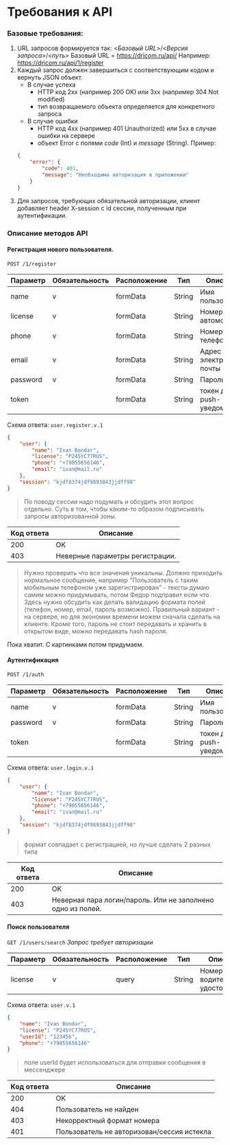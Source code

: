 # Требования к API
### Базовые требования:
1. URL запросов формируется так: 
<*Базовый URL*>/<*Версия запроса*>/<*путь*>
Базовый URL = https://dricom.ru/api/
Например: https://dricom.ru/api/1/register
2. Каждый запрос должен завершиться с соответствующим кодом и вернуть JSON объект. 
    - В случае успеха 
        - HTTP код 2xx (например 200 OK) или 3xx (например 304 Not modified)
        - тип возвращаемого объекта определяется для конкретного запроса
    - В случае ошибки
        - HTTP код 4xx (например 401 Unauthorized) или 5xx в случае ошибки на сервере 
        - объект Error с полями *code* (Int) и *message* (String). Пример:
    ```json
	{
		"error": {
			"code": 401, 
			"message": "Необходима авторизация в приложении"
		}
	}
	```
3.  Для запросов, требующих обязательной авторизации, клиент добавляет header X-session с id сессии, полученным при аутентификации.
### Описание методов API
#### Регистрация нового пользователя.
`POST /1/register`

|Параметр|Обязательность|Расположение|Тип    |Описание
|--------|--------------|------------|-------|---
|name    |      v       |formData    |String |Имя пользователя
|license |      v       |formData    |String |Номер автомобиля
|phone   |      v       |formData    |String |Номер телефона
|email   |      v       |formData    |String |Адрес электронной почты
|password|      v       |formData    |String |Пароль
|token   |              |formData    |String |токен для push-уведомлений

Схема ответа: `user.register.v.1`
```json
{
	"user": {
		"name": "Ivan Bondar",
		"license": "P245YC77RUS",
		"phone": "+79055656146",
		"email": "ivan@mail.ru"
	},
	"session": "kjdf8374jdf9893843jjdff98"
}
```
> По поводу сессии надо подумать и обсудить этот вопрос отдельно. Суть в том, чтобы каким-то образом подписывать запросы авторизованной зоны.

Код ответа|Описание
----------|---
200       |OK
403       | Неверные параметры регистрации.

>Нужно проверить что все значения уникальны.
Должно приходить нормальное сообщение, например "Пользователь с таким мобильным телефоном уже зарегистрирован" - тексты думаю самим можно придумывать, потом Федор подправит если что.
Здесь нужно обсудить как делать валидацию формата полей (телефон, номер, email, пароль возможно). Правильный вариант - на сервере, но для экономии времени можем сначала сделать на клиенте. Кроме того, пароль не стоит передавать и хранить в открытом виде, можно передавать hash пароля.

Пока хватит. С картинками потом придумаем.
#### Аутентификация
`POST /1/auth`

|Параметр|Обязательность|Расположение|Тип    |Описание
|--------|--------------|------------|-------|---
|name    |      v       |formData    |String |Имя пользователя
|password|      v       |formData    |String |Пароль
|token   |              |formData    |String |токен для push-уведомлений
Схема ответа: `user.login.v.1` 
```json
{
	"user": {
		"name": "Ivan Bondar",
		"license": "P245YC77RUS",
		"phone": "+79055656146",
		"email": "ivan@mail.ru"
	},
	"session": "kjdf8374jdf9893843jjdff98"
}
```
>формат совпадает с регистрацией, но лучше сделать 2 разных типа

Код ответа|Описание
----------|---
200       |OK
403       |Неверная пара логин/пароль. Или не заполнено одно из полей.
#### Поиск пользователя
`GET /1/users/search`
*Запрос требует авторизации*

|Параметр|Обязательность|Расположение|Тип    |Описание
|--------|--------------|------------|-------|---
|license |      v       |query       |String |Номер водительского удостоверения
Схема ответа: `user.v.1` 
```json
{
	"name": "Ivan Bondar",
	"license": "P245YC77RUS",
	"userId": "123456",
	"phone": "+79055656146"
}
```
>поле userId будет использоваться для отправки сообщения в мессенджере

Код ответа|Описание
----------|---
200       |OK
404       |Пользователь не найден
403       |Некорректный формат номера
401       |Пользователь не авторизован/сессия истекла
